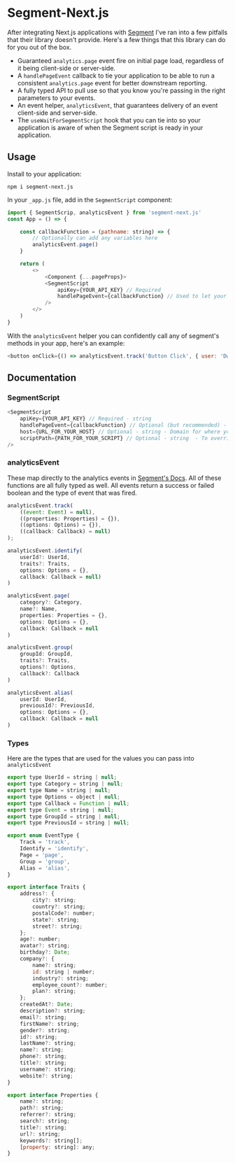 # Segment-Next.js

After integrating Next.js applications with [Segment](https://segment.com) I've ran into a few pitfalls that their library doesn't provide. Here's a few things that this library can do for you out of the box.

-   Guaranteed `analytics.page` event fire on initial page load, regardless of it being client-side or server-side.
-   A `handlePageEvent` callback to tie your application to be able to run a consistent `analytics.page` event for better downstream reporting.
-   A fully typed API to pull use so that you know you're passing in the right parameters to your events.
-   An event helper, `analyticsEvent`, that guarantees delivery of an event client-side and server-side.
-   The `useWaitForSegmentScript` hook that you can tie into so your application is aware of when the Segment script is ready in your application.

## Usage

Install to your application:

```
npm i segment-next.js
```

In your `_app.js` file, add in the `SegmentScript` component:

```js
import { SegmentScrip, analyticsEvent } from 'segment-next.js'
const App = () => {

    const callbackFunction = (pathname: string) => {
        // Optionally can add any variables here
        analyticsEvent.page()
    }

    return (
        <>
            <Component {...pageProps}>
            <SegmentScript
                apiKey={YOUR_API_KEY} // Required
                handlePageEvent={callbackFunction} // Used to let your app know of initial server-side load and other route changes
            />
        </>
    )
}
```

With the `analyticsEvent` helper you can confidently call any of segment's methods in your app, here's an example:

```js
<button onClick={() => analyticsEvent.track('Button Click', { user: 'Dwayne Johnson' })}>Click Me!</button>
```

## Documentation

### SegmentScript

```js
<SegmentScript
    apiKey={YOUR_API_KEY} // Required - string
    handlePageEvent={callbackFunction} // Optional (but recommended) - Function - returns "pathname" value
    host={URL_FOR_YOUR_HOST} // Optional - string - Domain for where your analytics.js script is hosted
    scriptPath={PATH_FOR_YOUR_SCRIPT} // Optional - string  - To override the default analytics.js locaiton
/>
```

### analyticsEvent

These map directly to the analytics events in [Segment's Docs](https://segment.com/docs/connections/sources/catalog/libraries/website/javascript/). All of these functions are all fully typed as well. All events return a success or failed boolean and the type of event that was fired.

```js
analyticsEvent.track(
    ((event: Event) = null),
    ((properties: Properties) = {}),
    ((options: Options) = {}),
    ((callback: Callback) = null)
);
```

```js
analyticsEvent.identify(
    userId?: UserId,
    traits?: Traits,
    options: Options = {},
    callback: Callback = null)
)

```

```js
analyticsEvent.page(
    category?: Category,
    name?: Name,
    properties: Properties = {},
    options: Options = {},
    callback: Callback = null
)
```

```js
analyticsEvent.group(
    groupId: GroupId,
    traits?: Traits,
    options?: Options,
    callback?: Callback
)
```

```js
analyticsEvent.alias(
    userId: UserId,
    previousId?: PreviousId,
    options: Options = {},
    callback: Callback = null
)
```

### Types

Here are the types that are used for the values you can pass into `analyticsEvent`

```js
export type UserId = string | null;
export type Category = string | null;
export type Name = string | null;
export type Options = object | null;
export type Callback = Function | null;
export type Event = string | null;
export type GroupId = string | null;
export type PreviousId = string | null;

export enum EventType {
    Track = 'track',
    Identify = 'identify',
    Page = 'page',
    Group = 'group',
    Alias = 'alias',
}

export interface Traits {
    address?: {
        city?: string;
        country?: string;
        postalCode?: number;
        state?: string;
        street?: string;
    };
    age?: number;
    avatar?: string;
    birthday?: Date;
    company?: {
        name?: string;
        id: string | number;
        industry?: string;
        employee_count?: number;
        plan?: string;
    };
    createdAt?: Date;
    description?: string;
    email?: string;
    firstName?: string;
    gender?: string;
    id?: string;
    lastName?: string;
    name?: string;
    phone?: string;
    title?: string;
    username?: string;
    website?: string;
}

export interface Properties {
    name?: string;
    path?: string;
    referrer?: string;
    search?: string;
    title?: string;
    url?: string;
    keywords?: string[];
    [property: string]: any;
}


```
